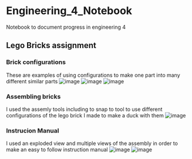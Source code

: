 # Engineering_4_Notebook
Notebook to document progress in engineering 4

## Lego Bricks assignment 

### Brick configurations
These are examples of using configurations to make one part into many different similar parts
![image](https://user-images.githubusercontent.com/60944377/153431759-6c8f7a8e-d06b-4d01-9b67-caf822df9b9c.png)
![image](https://user-images.githubusercontent.com/60944377/153432176-b9fbca3d-0046-4dae-9956-d87d89a4d59b.png)
![image](https://user-images.githubusercontent.com/60944377/153432238-b6f138c4-841d-47d6-9eda-572cd5d5c6f9.png)

### Assembling bricks 
I used the assemly tools including to snap to tool to use different configurations of the lego brick I made to make a duck with them
![image](https://user-images.githubusercontent.com/60944377/153436803-dff3c308-2f52-4998-b8fc-6c652d51adc7.png)

### Instrucion Manual 
I used an exploded view and multiple views of the assembly in order to make an easy to follow instruction manual 
![image](https://user-images.githubusercontent.com/60944377/153439767-c54f368b-0124-474a-821a-bcb29ec59e8c.png)
![image](https://user-images.githubusercontent.com/60944377/153439893-392fa878-5dba-4f20-9402-8c694047ab2a.png)
